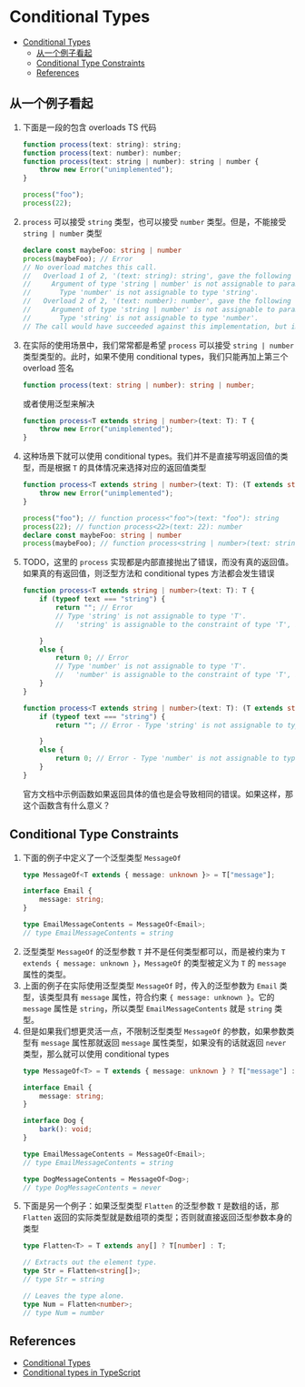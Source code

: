 # Conditional Types


<!-- TOC -->

- [Conditional Types](#conditional-types)
    - [从一个例子看起](#从一个例子看起)
    - [Conditional Type Constraints](#conditional-type-constraints)
    - [References](#references)

<!-- /TOC -->


## 从一个例子看起
1. 下面是一段的包含 overloads TS 代码
    ```js
    function process(text: string): string;
    function process(text: number): number;
    function process(text: string | number): string | number {
        throw new Error("unimplemented");
    }

    process("foo");
    process(22);
    ```
2. `process` 可以接受 `string` 类型，也可以接受 `number` 类型。但是，不能接受 `string | number` 类型
    ```ts
    declare const maybeFoo: string | number
    process(maybeFoo); // Error
    // No overload matches this call.
    //   Overload 1 of 2, '(text: string): string', gave the following error.
    //     Argument of type 'string | number' is not assignable to parameter of type 'string'.
    //       Type 'number' is not assignable to type 'string'.
    //   Overload 2 of 2, '(text: number): number', gave the following error.
    //     Argument of type 'string | number' is not assignable to parameter of type 'number'.
    //       Type 'string' is not assignable to type 'number'.
    // The call would have succeeded against this implementation, but implementation signatures of overloads are not externally visible.
    ```
3. 在实际的使用场景中，我们常常都是希望 `process` 可以接受 `string | number` 类型类型的。此时，如果不使用 conditional types，我们只能再加上第三个 overload 签名
    ```ts
    function process(text: string | number): string | number;
    ```
    或者使用泛型来解决
    ```ts
    function process<T extends string | number>(text: T): T {
        throw new Error("unimplemented");
    }
    ```
5. 这种场景下就可以使用 conditional types。我们并不是直接写明返回值的类型，而是根据 `T` 的具体情况来选择对应的返回值类型
    ```ts
    function process<T extends string | number>(text: T): (T extends string ? string : number) {
        throw new Error("unimplemented");
    }

    process("foo"); // function process<"foo">(text: "foo"): string
    process(22); // function process<22>(text: 22): number
    declare const maybeFoo: string | number
    process(maybeFoo); // function process<string | number>(text: string | number): string | number
    ```
6. TODO，这里的 `process` 实现都是内部直接抛出了错误，而没有真的返回值。如果真的有返回值，则泛型方法和 conditional types 方法都会发生错误     
    ```ts
    function process<T extends string | number>(text: T): T {
        if (typeof text === "string") {
            return ""; // Error
            // Type 'string' is not assignable to type 'T'.
            //   'string' is assignable to the constraint of type 'T', but 'T' could be instantiated with a different subtype of constraint 'string | number'.

        }
        else {
            return 0; // Error
            // Type 'number' is not assignable to type 'T'.
            //   'number' is assignable to the constraint of type 'T', but 'T' could be instantiated with a different subtype of constraint 'string | number'.
        }
    }
    ```
    ```ts
    function process<T extends string | number>(text: T): (T extends string ? string : number) {
        if (typeof text === "string") {
            return ""; // Error - Type 'string' is not assignable to type 'T extends string ? string : number'.

        }
        else {
            return 0; // Error - Type 'number' is not assignable to type 'T extends string ? string : number'.
        }
    }
    ```
    官方文档中示例函数如果返回具体的值也是会导致相同的错误。如果这样，那这个函数含有什么意义？


## Conditional Type Constraints
1. 下面的例子中定义了一个泛型类型 `MessageOf`
    ```ts
    type MessageOf<T extends { message: unknown }> = T["message"];
    
    interface Email {
        message: string;
    }
    
    type EmailMessageContents = MessageOf<Email>;
    // type EmailMessageContents = string
    ```
2. 泛型类型 `MessageOf` 的泛型参数 `T` 并不是任何类型都可以，而是被约束为 `T extends { message: unknown }`，`MessageOf` 的类型被定义为 `T` 的 `message` 属性的类型。
3. 上面的例子在实际使用泛型类型 `MessageOf` 时，传入的泛型参数为 `Email` 类型，该类型具有 `message` 属性，符合约束 `{ message: unknown }`。它的 `message` 属性是 `string`，所以类型 `EmailMessageContents` 就是 `string` 类型。
4. 但是如果我们想更灵活一点，不限制泛型类型 `MessageOf` 的参数，如果参数类型有 `message` 属性那就返回 `message` 属性类型，如果没有的话就返回 `never` 类型，那么就可以使用 conditional types
    ```ts
    type MessageOf<T> = T extends { message: unknown } ? T["message"] : never;

    interface Email {
        message: string;
    }

    interface Dog {
        bark(): void;
    }

    type EmailMessageContents = MessageOf<Email>;
    // type EmailMessageContents = string

    type DogMessageContents = MessageOf<Dog>;
    // type DogMessageContents = never
    ```
5. 下面是另一个例子：如果泛型类型 `Flatten` 的泛型参数 `T` 是数组的话，那 `Flatten` 返回的实际类型就是数组项的类型；否则就直接返回泛型参数本身的类型
    ```ts
    type Flatten<T> = T extends any[] ? T[number] : T;
    
    // Extracts out the element type.
    type Str = Flatten<string[]>;
    // type Str = string
    
    // Leaves the type alone.
    type Num = Flatten<number>;
    // type Num = number
    ```



## References
* [Conditional Types](https://www.typescriptlang.org/docs/handbook/2/conditional-types.html)
* [Conditional types in TypeScript](https://artsy.github.io/blog/2018/11/21/conditional-types-in-typescript/)